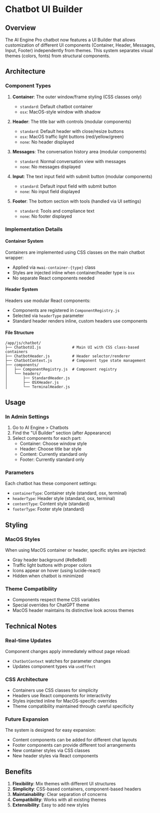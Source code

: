 # Chatbot UI Builder

## Overview

The AI Engine Pro chatbot now features a UI Builder that allows customization of different UI components (Container, Header, Messages, Input, Footer) independently from themes. This system separates visual themes (colors, fonts) from structural components.

## Architecture

### Component Types

1. **Container**: The outer window/frame styling (CSS classes only)
   - `standard`: Default chatbot container
   - `osx`: MacOS-style window with shadow

2. **Header**: The title bar with controls (modular components)
   - `standard`: Default header with close/resize buttons
   - `osx`: MacOS traffic light buttons (red/yellow/green)
   - `none`: No header displayed

3. **Messages**: The conversation history area (modular components)
   - `standard`: Normal conversation view with messages
   - `none`: No messages displayed

4. **Input**: The text input field with submit button (modular components)
   - `standard`: Default input field with submit button
   - `none`: No input field displayed

5. **Footer**: The bottom section with tools (handled via UI settings)
   - `standard`: Tools and compliance text
   - `none`: No footer displayed

### Implementation Details

#### Container System
Containers are implemented using CSS classes on the main chatbot wrapper:
- Applied via `mwai-container-{type}` class
- Styles are injected inline when container/header type is `osx`
- No separate React components needed

#### Header System
Headers use modular React components:
- Components are registered in `ComponentRegistry.js`
- Selected via `headerType` parameter
- Standard header renders inline, custom headers use components

#### File Structure
```
/app/js/chatbot/
├── ChatbotUI.js              # Main UI with CSS class-based containers
├── ChatbotHeader.js          # Header selector/renderer
├── ChatbotContext.js         # Component type state management
├── components/
│   ├── ComponentRegistry.js  # Component registry
│   └── headers/
│       ├── StandardHeader.js
│       ├── OSXHeader.js
│       └── TerminalHeader.js
```

## Usage

### In Admin Settings
1. Go to AI Engine > Chatbots
2. Find the "UI Builder" section (after Appearance)
3. Select components for each part:
   - Container: Choose window style
   - Header: Choose title bar style
   - Content: Currently standard only
   - Footer: Currently standard only

### Parameters
Each chatbot has these component settings:
- `containerType`: Container style (standard, osx, terminal)
- `headerType`: Header style (standard, osx, terminal)
- `contentType`: Content style (standard)
- `footerType`: Footer style (standard)

## Styling

### MacOS Styles
When using MacOS container or header, specific styles are injected:
- Gray header background (#e8e8e8)
- Traffic light buttons with proper colors
- Icons appear on hover (using lucide-react)
- Hidden when chatbot is minimized

### Theme Compatibility
- Components respect theme CSS variables
- Special overrides for ChatGPT theme
- MacOS header maintains its distinctive look across themes

## Technical Notes

### Real-time Updates
Component changes apply immediately without page reload:
- `ChatbotContext` watches for parameter changes
- Updates component types via `useEffect`

### CSS Architecture
- Containers use CSS classes for simplicity
- Headers use React components for interactivity
- Styles injected inline for MacOS-specific overrides
- Theme compatibility maintained through careful specificity

### Future Expansion
The system is designed for easy expansion:
- Content components can be added for different chat layouts
- Footer components can provide different tool arrangements
- New container styles via CSS classes
- New header styles via React components

## Benefits

1. **Flexibility**: Mix themes with different UI structures
2. **Simplicity**: CSS-based containers, component-based headers
3. **Maintainability**: Clear separation of concerns
4. **Compatibility**: Works with all existing themes
5. **Extensibility**: Easy to add new styles